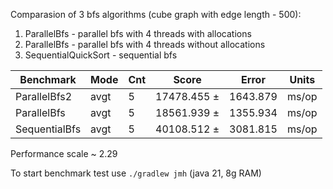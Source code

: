 
Comparasion of 3 bfs algorithms (cube graph with edge length - 500):
1) ParallelBfs - parallel bfs with 4 threads with allocations 
2) ParallelBfs - parallel bfs with 4 threads without allocations
3) SequentialQuickSort - sequential bfs

| Benchmark     | Mode                    | Cnt  | Score | Error | Units|
|---------------|-------------------------|------|-------|-------|------|
 | ParallelBfs2  | avgt                    | 5    |  17478.455 ± |   1643.879 | ms/op |
| ParallelBfs   | avgt |    5 |     18561.939 ± |  1355.934 |  ms/op |
| SequentialBfs |  avgt |    5 |    40108.512 ± |    3081.815 |  ms/op |

Performance scale ~ 2.29 

To start benchmark test use `./gradlew jmh` (java 21, 8g RAM)
